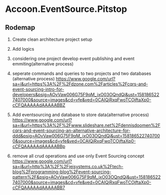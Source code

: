 # Accoon.EventSource.Pitstop

## Rodemap

1. Create clean architecture  project setup
2. Add logics
3. considering one project develop event publishing and event emmiting(alternative process)


4. seperate commands and queries to two projects and two databases (alternative process)
https://www.google.com/url?sa=i&url=https%3A%2F%2Fdzone.com%2Farticles%2Fcqrs-and-event-sourcing-intro-for-developers&psig=AOvVaw006G75F9qM_jxO03OQndQj&ust=1581865227407000&source=images&cd=vfe&ved=0CAIQjRxqFwoTCOjftaXp0-cCFQAAAAAdAAAAABBZ


5. Add eventsourcing and database to store data(alternative process)
https://www.google.com/url?sa=i&url=https%3A%2F%2Fwww.slideshare.net%2Fdennisdoomen%2Fcqrs-and-event-sourcing-an-alternative-architecture-for-ddd&psig=AOvVaw006G75F9qM_jxO03OQndQj&ust=1581865227407000&source=images&cd=vfe&ved=0CAIQjRxqFwoTCOjftaXp0-cCFQAAAAAdAAAAABBp

6. remove all crud operations and use only Event Sourcing concept
https://www.google.com/url?sa=i&url=http%3A%2F%2Fjeisystems.co.uk%2Ftech-blog%2Fprogramming-blog%2Fevent-sourcing-pattern%2F&psig=AOvVaw006G75F9qM_jxO03OQndQj&ust=1581865227407000&source=images&cd=vfe&ved=0CAIQjRxqFwoTCOjftaXp0-cCFQAAAAAdAAAAABB7
